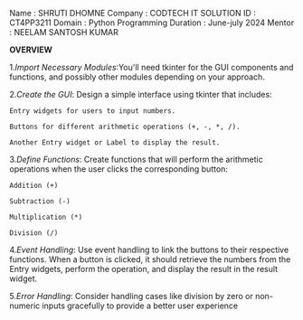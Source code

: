 Name : SHRUTI DHOMNE
Company : CODTECH IT SOLUTION
ID : CT4PP3211
Domain : Python Programming
Duration : June-july 2024
Mentor : NEELAM SANTOSH KUMAR

**OVERVIEW**

1.*Import Necessary Modules*:You'll need tkinter for the GUI components and functions, and possibly other modules depending on your approach.

2.*Create the GUI*: Design a simple interface using tkinter that includes:

    Entry widgets for users to input numbers.
    
    Buttons for different arithmetic operations (+, -, *, /).
    
    Another Entry widget or Label to display the result.

3.*Define Functions*: Create functions that will perform the arithmetic operations when the user clicks the corresponding button:

    Addition (+)
    
    Subtraction (-)
    
    Multiplication (*)
    
    Division (/)
    
4.*Event Handling*: Use event handling to link the buttons to their respective functions. When a button is clicked, it should retrieve the numbers from the Entry widgets, perform the operation, and display the result in the result widget.

5.*Error Handling*: Consider handling cases like division by zero or non-numeric inputs gracefully to provide a better user experience
